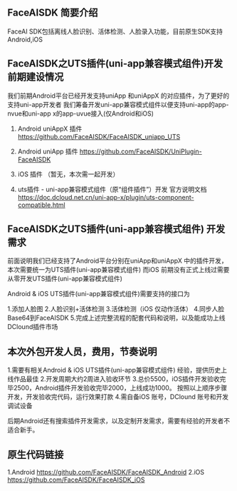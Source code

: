 ## FaceAISDK 简要介绍
 FaceAI SDK包括离线人脸识别、活体检测、人脸录入功能，目前原生SDK支持Android,iOS

## FaceAISDK之UTS插件(uni-app兼容模式组件)开发前期建设情况
 我们前期Android平台已经开发支持uniApp 和uniAppX 的对应插件，为了更好的支持uni-app开发者
 我们筹备开发uni-app兼容模式组件以便支持uni-app的app-nvue和uni-app x的app-uvue接入(仅Android和iOS)

 1. Android uniAppX 插件 https://github.com/FaceAISDK/FaceAISDK_uniapp_UTS
 2. Android uniApp  插件 https://github.com/FaceAISDK/UniPlugin-FaceAISDK
 3. iOS 插件 （暂无，本次需一起开发）

 4. uts插件 - uni-app兼容模式组件（原“组件插件”）开发 官方说明文档
 https://doc.dcloud.net.cn/uni-app-x/plugin/uts-component-compatible.html

##  FaceAISDK之UTS插件(uni-app兼容模式组件) 开发需求

  前面说明我们已经支持了Android平台分别在uniApp和uniAppX 中的插件开发，本次需要统一为UTS插件(uni-app兼容模式组件)
  而iOS 前期没有正式上线过需要从零开发UTS插件(uni-app兼容模式组件)
  
  Android & iOS UTS插件(uni-app兼容模式组件)需要支持的接口为

  1.添加人脸图
  2.人脸识别+活体检测
  3.活体检测（iOS 仅动作活体）
  4.同步人脸Base64到FaceAISDK
  5.完成上述完整流程的配套代码和说明，以及能成功上线DClound插件市场
  
## 本次外包开发人员，费用，节奏说明
  1.需要有相关Android & iOS UTS插件(uni-app兼容模式组件) 经验，提供历史上线作品最佳
  2.开发周期大约2周进入验收环节
  3.总价5500，iOS插件开发验收完毕2500，Android插件开发验收完毕2000，上线成功1000。
    按照以上顺序步骤开发，开发验收完代码，运行效果打款
  4.需自备iOS 账号，DClound 账号和开发调试设备

 后期Android还有搜索插件开发需求，以及定制开发需求，需要有经验的开发者不适合新手。
 

## 原生代码链接
  1.Android https://github.com/FaceAISDK/FaceAISDK_Android
  2.iOS     https://github.com/FaceAISDK/FaceAISDK_iOS
